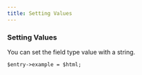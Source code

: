 ```yaml
---
title: Setting Values
---
```


### Setting Values

You can set the field type value with a string.

    $entry->example = $html;
